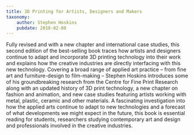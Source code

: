 ```yaml
---
title: 3D Printing for Artists, Designers and Makers
taxonomy:
	author: Stephen Hoskins
	pubdate: 2018-02-08
---
```

Fully revised and with a new chapter and international case studies, this second edition of the best-selling book traces how artists and designers continue to adapt and incorporate 3D printing technology into their work and explains how the creative industries are directly interfacing with this new technology. Covering a broad range of applied art practice – from fine art and furniture-design to film-making – Stephen Hoskins introduces some of his groundbreaking research from the Centre for Fine Print Research along with an updated history of 3D print technology, a new chapter on fashion and animation, and new case studies featuring artists working with metal, plastic, ceramic and other materials. A fascinating investigation into how the applied arts continue to adapt to new technologies and a forecast of what developments we might expect in the future, this book is essential reading for students, researchers studying contemporary art and design and professionals involved in the creative industries.